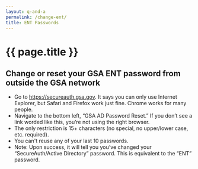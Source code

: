 ```yaml
---
layout: q-and-a
permalink: /change-ent/
title: ENT Passwords
---
```

# {{ page.title }}

## Change or reset your GSA ENT password from outside the GSA network

* Go to https://secureauth.gsa.gov. It says you can only use Internet Explorer, but Safari and Firefox work just fine. Chrome works for many people. 
* Navigate to the bottom left, “GSA AD Password Reset.” If you don’t see a link worded like this, you’re not using the right browser.
* The only restriction is 15+ characters (no special, no upper/lower case, etc. required).
* You can't reuse any of your last 10 passwords.
* Note: Upon success, it will tell you you’ve changed your “SecureAuth/Active Directory” password. This is equivalent to the “ENT” password.
